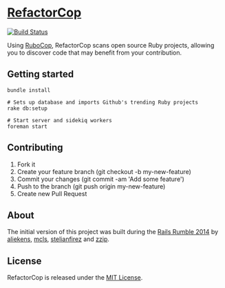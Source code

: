 # [RefactorCop](http://www.refactorcop.com)

[![Build
Status](https://travis-ci.org/refactorcop/refactorcop.svg?branch=master)](https://travis-ci.org/refactorcop/refactorcop)

Using [RuboCop](https://github.com/bbatsov/rubocop), RefactorCop scans open
source Ruby projects, allowing you to discover code that may benefit from your
contribution.

## Getting started

```
bundle install

# Sets up database and imports Github's trending Ruby projects
rake db:setup

# Start server and sidekiq workers
foreman start
```

## Contributing

1. Fork it
2. Create your feature branch (git checkout -b my-new-feature)
3. Commit your changes (git commit -am 'Add some feature')
4. Push to the branch (git push origin my-new-feature)
5. Create new Pull Request

## About

The initial version of this project was built during the [Rails Rumble
2014](http://r14.railsrumble.com/entries/winners) by
[aliekens](https://github.com/aliekens),
[mcls](https://github.com/mcls),
[stelianfirez](https://github.com/stelianfirez) and [zzip](https://github.com/zzip).

## License

RefactorCop is released under the [MIT License](http://www.opensource.org/licenses/MIT).
